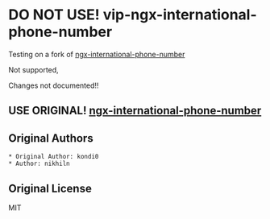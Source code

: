 # DO NOT USE! vip-ngx-international-phone-number
Testing on a fork of [ngx-international-phone-number](https://github.com/nikhiln/ngx-international-phone-number)

Not supported, 

Changes not documented!!

## USE ORIGINAL! [ngx-international-phone-number](https://github.com/nikhiln/ngx-international-phone-number)



## Original Authors
    * Original Author: kondi0
    * Author: nikhiln 
## Original License

MIT
